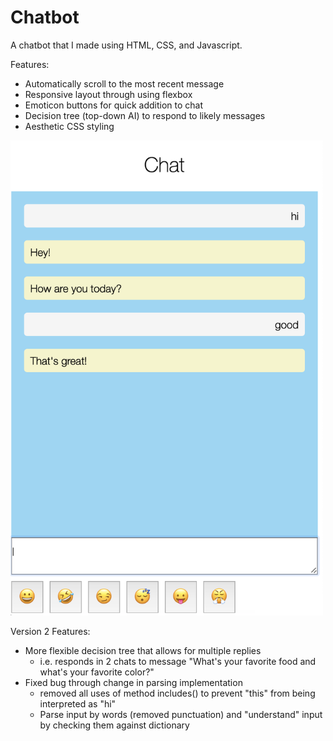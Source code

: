# Chatbot

A chatbot that I made using HTML, CSS, and Javascript.

Features:

  - Automatically scroll to the most recent message
  - Responsive layout through using flexbox
  - Emoticon buttons for quick addition to chat
  - Decision tree (top-down AI) to respond to likely messages
  - Aesthetic CSS styling
  
  <img src = "https://github.com/bobyang9/Chatbot/blob/master/chat.png" alt = "Image of chat with chatbot" width = 500px>

Version 2 Features:

  - More flexible decision tree that allows for multiple replies
    - i.e. responds in 2 chats to message "What's your favorite food and what's your favorite color?"
  - Fixed bug through change in parsing implementation
    - removed all uses of method includes() to prevent "this" from being interpreted as "hi"
    - Parse input by words (removed punctuation) and "understand" input by checking them against dictionary
